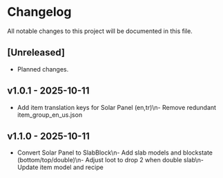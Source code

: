 # Changelog

All notable changes to this project will be documented in this file.

## [Unreleased]
- Planned changes.


## v1.0.1 - 2025-10-11
- Add item translation keys for Solar Panel (en,tr)\n- Remove redundant item_group_en_us.json


## v1.1.0 - 2025-10-11
- Convert Solar Panel to SlabBlock\n- Add slab models and blockstate (bottom/top/double)\n- Adjust loot to drop 2 when double slab\n- Update item model and recipe

